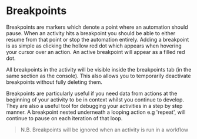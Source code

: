 # Breakpoints

Breakpoints are markers which denote a point where an automation should pause. When an activity hits a breakpoint you should be able to either resume from that point or stop the automation entirely. Adding a breakpoint is as simple as clicking the hollow red dot which appears when hovering your cursor over an action. An active breakpoint will appear as a filled red dot.

All breakpoints in the activity will be visible inside the breakpoints tab (in the same section as the console). This also allows you to temporarily deactivate breakpoints without fully deleting them.

Breakpoints are particularly useful if you need data from actions at the beginning of your activity to be in context whilst you continue to develop. They are also a useful tool for debugging your activities in a step by step manner. A breakpoint nested underneath a looping action e.g 'repeat', will continue to pause on each iteration of that loop.

> N.B. Breakpoints will be ignored when an activity is run in a workflow
